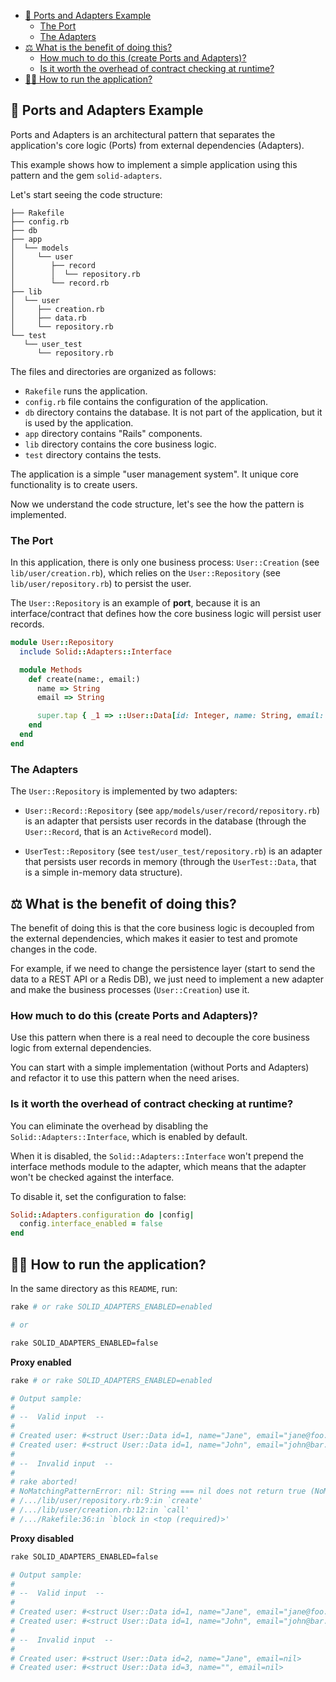 - [🧩 Ports and Adapters Example](#-ports-and-adapters-example)
  - [The Port](#the-port)
  - [The Adapters](#the-adapters)
- [⚖️ What is the benefit of doing this?](#️-what-is-the-benefit-of-doing-this)
  - [How much to do this (create Ports and Adapters)?](#how-much-to-do-this-create-ports-and-adapters)
  - [Is it worth the overhead of contract checking at runtime?](#is-it-worth-the-overhead-of-contract-checking-at-runtime)
- [🏃‍♂️ How to run the application?](#️-how-to-run-the-application)

## 🧩 Ports and Adapters Example

Ports and Adapters is an architectural pattern that separates the application's core logic (Ports) from external dependencies (Adapters).

This example shows how to implement a simple application using this pattern and the gem `solid-adapters`.

Let's start seeing the code structure:

```
├── Rakefile
├── config.rb
├── db
├── app
│  └── models
│     └── user
│        ├── record
│        │  └── repository.rb
│        └── record.rb
├── lib
│  └── user
│     ├── creation.rb
│     ├── data.rb
│     └── repository.rb
└── test
   └── user_test
      └── repository.rb
```

The files and directories are organized as follows:

- `Rakefile` runs the application.
- `config.rb` file contains the configuration of the application.
- `db` directory contains the database. It is not part of the application, but it is used by the application.
- `app` directory contains "Rails" components.
- `lib` directory contains the core business logic.
- `test` directory contains the tests.

The application is a simple "user management system". It unique core functionality is to create users.

Now we understand the code structure, let's see the how the pattern is implemented.

### The Port

In this application, there is only one business process: `User::Creation` (see `lib/user/creation.rb`), which relies on the `User::Repository` (see `lib/user/repository.rb`) to persist the user.

The `User::Repository` is an example of **port**, because it is an interface/contract that defines how the core business logic will persist user records.

```ruby
module User::Repository
  include Solid::Adapters::Interface

  module Methods
    def create(name:, email:)
      name => String
      email => String

      super.tap { _1 => ::User::Data[id: Integer, name: String, email: String] }
    end
  end
end
```

### The Adapters

The `User::Repository` is implemented by two adapters:

- `User::Record::Repository` (see `app/models/user/record/repository.rb`) is an adapter that persists user records in the database (through the `User::Record`, that is an `ActiveRecord` model).

- `UserTest::Repository` (see `test/user_test/repository.rb`) is an adapter that persists user records in memory (through the `UserTest::Data`, that is a simple in-memory data structure).

## ⚖️ What is the benefit of doing this?

The benefit of doing this is that the core business logic is decoupled from the external dependencies, which makes it easier to test and promote changes in the code.

For example, if we need to change the persistence layer (start to send the data to a REST API or a Redis DB), we just need to implement a new adapter and make the business processes (`User::Creation`) use it.

### How much to do this (create Ports and Adapters)?

Use this pattern when there is a real need to decouple the core business logic from external dependencies.

You can start with a simple implementation (without Ports and Adapters) and refactor it to use this pattern when the need arises.

### Is it worth the overhead of contract checking at runtime?

You can eliminate the overhead by disabling the `Solid::Adapters::Interface`, which is enabled by default.

When it is disabled, the `Solid::Adapters::Interface` won't prepend the interface methods module to the adapter, which means that the adapter won't be checked against the interface.

To disable it, set the configuration to false:

```ruby
Solid::Adapters.configuration do |config|
  config.interface_enabled = false
end
```

## 🏃‍♂️ How to run the application?

In the same directory as this `README`, run:

```bash
rake # or rake SOLID_ADAPTERS_ENABLED=enabled

# or

rake SOLID_ADAPTERS_ENABLED=false
```

**Proxy enabled**

```bash
rake # or rake SOLID_ADAPTERS_ENABLED=enabled

# Output sample:
#
# --  Valid input  --
#
# Created user: #<struct User::Data id=1, name="Jane", email="jane@foo.com">
# Created user: #<struct User::Data id=1, name="John", email="john@bar.com">
#
# --  Invalid input  --
#
# rake aborted!
# NoMatchingPatternError: nil: String === nil does not return true (NoMatchingPatternError)
# /.../lib/user/repository.rb:9:in `create'
# /.../lib/user/creation.rb:12:in `call'
# /.../Rakefile:36:in `block in <top (required)>'
```

**Proxy disabled**

```bash
rake SOLID_ADAPTERS_ENABLED=false

# Output sample:
#
# --  Valid input  --
#
# Created user: #<struct User::Data id=1, name="Jane", email="jane@foo.com">
# Created user: #<struct User::Data id=1, name="John", email="john@bar.com">
#
# --  Invalid input  --
#
# Created user: #<struct User::Data id=2, name="Jane", email=nil>
# Created user: #<struct User::Data id=3, name="", email=nil>
```
